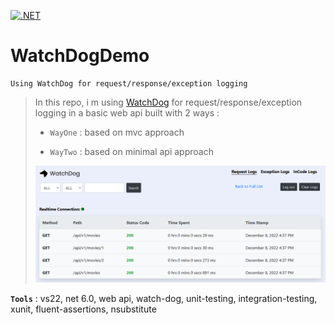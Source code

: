 [![.NET](https://github.com/aimenux/WatchDogDemo/actions/workflows/ci.yml/badge.svg?branch=main)](https://github.com/aimenux/WatchDogDemo/actions/workflows/ci.yml)

# WatchDogDemo
```
Using WatchDog for request/response/exception logging
```

> In this repo, i m using [WatchDog](https://github.com/IzyPro/WatchDog) for request/response/exception logging in a basic web api built with 2 ways :
>
> - `WayOne` : based on mvc approach
>
> - `WayTwo` : based on minimal api approach
>
>
> ![WatchDogDemo](screenshots/WatchDogDemo.png)
>

**`Tools`** : vs22, net 6.0, web api, watch-dog, unit-testing, integration-testing, xunit, fluent-assertions, nsubstitute
